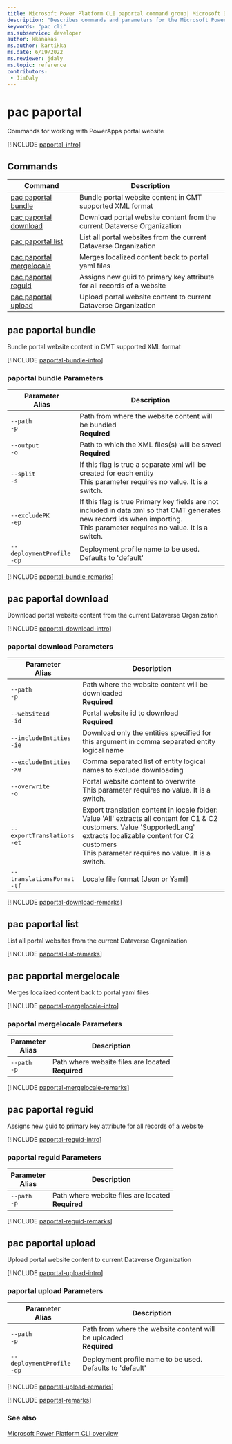 ```yaml
---
title: Microsoft Power Platform CLI paportal command group| Microsoft Docs
description: "Describes commands and parameters for the Microsoft Power Platform CLI paportal command group."
keywords: "pac cli"
ms.subservice: developer
author: kkanakas
ms.author: kartikka
ms.date: 6/19/2022
ms.reviewer: jdaly
ms.topic: reference
contributors: 
 - JimDaly
---
```

<!-- 
Do not edit this file. 
This file is generated by a program and any changes will be overwritten when this topic is re-generated.
Use the include files to add additional content to this topic.
-->
# pac paportal

Commands for working with PowerApps portal website

[!INCLUDE [paportal-intro](includes/paportal-intro.md)]

## Commands

|Command|Description|
|---------|---------|
|[pac paportal bundle](#pac-paportal-bundle)|Bundle portal website content in CMT supported XML format|
|[pac paportal download](#pac-paportal-download)|Download portal website content from the current Dataverse Organization|
|[pac paportal list](#pac-paportal-list)|List all portal websites from the current Dataverse Organization|
|[pac paportal mergelocale](#pac-paportal-mergelocale)|Merges localized content back to portal yaml files|
|[pac paportal reguid](#pac-paportal-reguid)|Assigns new guid to primary key attribute for all records of a website|
|[pac paportal upload](#pac-paportal-upload)|Upload portal website content to current Dataverse Organization|


## pac paportal bundle

Bundle portal website content in CMT supported XML format

[!INCLUDE [paportal-bundle-intro](includes/paportal-bundle-intro.md)]

### paportal bundle Parameters

|Parameter<br />Alias|Description|
|---------|---------|
|`--path`<br />`-p`|Path from where the website content will be bundled<br />**Required**|
|`--output`<br />`-o`|Path to which the XML files(s) will be saved<br />**Required**|
|`--split`<br />`-s`|If this flag is true a separate xml will be created for each entity<br />This parameter requires no value. It is a switch.|
|`--excludePK`<br />`-ep`|If this flag is true Primary key fields are not included in data xml so that CMT generates new record ids when importing.<br />This parameter requires no value. It is a switch.|
|`--deploymentProfile`<br />`-dp`|Deployment profile name to be used. Defaults to 'default'|

[!INCLUDE [paportal-bundle-remarks](includes/paportal-bundle-remarks.md)]

## pac paportal download

Download portal website content from the current Dataverse Organization

[!INCLUDE [paportal-download-intro](includes/paportal-download-intro.md)]

### paportal download Parameters

|Parameter<br />Alias|Description|
|---------|---------|
|`--path`<br />`-p`|Path where the website content will be downloaded<br />**Required**|
|`--webSiteId`<br />`-id`|Portal website id to download<br />**Required**|
|`--includeEntities`<br />`-ie`|Download only the entities specified for this argument in comma separated entity logical name|
|`--excludeEntities`<br />`-xe`|Comma separated list of entity logical names to exclude downloading|
|`--overwrite`<br />`-o`|Portal website content to overwrite<br />This parameter requires no value. It is a switch.|
|`--exportTranslations`<br />`-et`|Export translation content in locale folder: Value 'All' extracts all content for C1 & C2 customers. Value 'SupportedLang' extracts localizable content for C2 customers<br />This parameter requires no value. It is a switch.|
|`--translationsFormat`<br />`-tf`|Locale file format [Json or Yaml]|

[!INCLUDE [paportal-download-remarks](includes/paportal-download-remarks.md)]

## pac paportal list

List all portal websites from the current Dataverse Organization

[!INCLUDE [paportal-list-remarks](includes/paportal-list-remarks.md)]

## pac paportal mergelocale

Merges localized content back to portal yaml files

[!INCLUDE [paportal-mergelocale-intro](includes/paportal-mergelocale-intro.md)]

### paportal mergelocale Parameters

|Parameter<br />Alias|Description|
|---------|---------|
|`--path`<br />`-p`|Path where website files are located<br />**Required**|

[!INCLUDE [paportal-mergelocale-remarks](includes/paportal-mergelocale-remarks.md)]

## pac paportal reguid

Assigns new guid to primary key attribute for all records of a website

[!INCLUDE [paportal-reguid-intro](includes/paportal-reguid-intro.md)]

### paportal reguid Parameters

|Parameter<br />Alias|Description|
|---------|---------|
|`--path`<br />`-p`|Path where website files are located<br />**Required**|

[!INCLUDE [paportal-reguid-remarks](includes/paportal-reguid-remarks.md)]

## pac paportal upload

Upload portal website content to current Dataverse Organization

[!INCLUDE [paportal-upload-intro](includes/paportal-upload-intro.md)]

### paportal upload Parameters

|Parameter<br />Alias|Description|
|---------|---------|
|`--path`<br />`-p`|Path from where the website content will be uploaded<br />**Required**|
|`--deploymentProfile`<br />`-dp`|Deployment profile name to be used. Defaults to 'default'|

[!INCLUDE [paportal-upload-remarks](includes/paportal-upload-remarks.md)]

[!INCLUDE [paportal-remarks](includes/paportal-remarks.md)]

### See also

[Microsoft Power Platform CLI overview](../introduction.md)